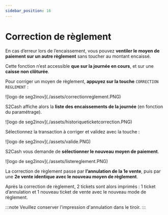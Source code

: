 ```yaml
---
sidebar_position: 16
---
```

# Correction de règlement 

En cas d’erreur lors de l’encaissement, vous pouvez **ventiler le moyen de paiement sur un autre règlement** sans toucher au montant encaissé.

Cette fonction n’est accessible **que sur la journée en cours**, et sur une **caisse non clôturée**.

Pour corriger un moyen de règlement, **appuyez sur la touche** ```CORRECTION REGLEMENT``` : 

<div className="contenaireImg">
    ![logo de seg2inov](./assets/correctionreglement.PNG)
</div>

S2Cash affiche alors la **liste des encaissements de la journée** (en fonction du paramétrage).

<div className="contenaireImg">
    ![logo de seg2inov](./assets/historiqueticketcorrection.PNG)
</div>

Sélectionnez la transaction à corriger et validez avec la touche :

<div className="contenaireImg">
    ![logo de seg2inov](./assets/valide.PNG)
</div>

S2Cash vous demande de **sélectionner le nouveau moyen de paiement**. 

<div className="contenaireImg">
    ![logo de seg2inov](./assets/listereglement.PNG)
</div>

La correction de règlement passe par **l’annulation de la 1e vente**, puis par une **2e vente identique avec le nouveau moyen de règlement**. 

Après la correction de règlement, 2 tickets sont alors imprimés : 1 ticket d’annulation et 1 nouveau ticket de vente avec le nouveau mode de règlement. 

:::note
Veuillez conserver l'impression d'annulation dans le tiroir.
:::